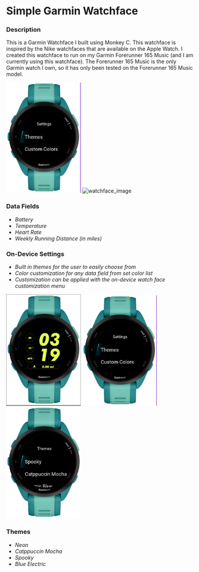 # **Simple Garmin Watchface**

### **Description**
This is a Garmin Watchface I built using Monkey C. This watchface is inspired by the Nike watchfaces that are available on the Apple Watch.
I created this watchface to run on my Garmin Forerunner 165 Music (and I am currently using this watchface). The Forerunner 165 Music is the only Garmin watch I own, so it has only been tested on the Forerunner 165 Music model. 

<img src="img/watchface_preview_02.png" alt="watchface_image" width="200" />       <img src="img/watchface_preview_07.png" alt="watchface_image" width="200" />

### **Data Fields**
- *Battery*
- *Temperature*
- *Heart Rate*
- *Weekly Running Distance (in miles)*

### **On-Device Settings**
- *Built in themes for the user to easily choose from*
- *Color customization for any data field from set color list*
- *Customization can be applied with the on-device watch face customization menu*

<img src="img/watchface_preview_01.png" alt="watchface_image" width="200" />
<img src="img/watchface_preview_02.png" alt="watchface_image" width="200" />
<img src="img/watchface_preview_03.png" alt="watchface_image" width="200" />

### **Themes**
- *Neon*
- *Catppuccin Mocha*
- *Spooky*
- *Blue Electric*
